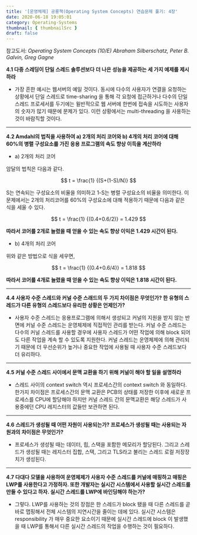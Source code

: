 ```yaml
---
title: '[운영체제] 공룡책(Operating System Concepts) 연습문제 풀기: 4장'
date: 2020-06-18 19:05:01
category: Operating-Systems
thumbnail: { thumbnailSrc }
draft: false
---
```


참고도서: _Operating System Concepts (10/E) Abraham Silberschatz, Peter B. Galvin, Greg Gagne_

**4.1 다중 스레딩이 단일 스레드 솔루션보다 더 나은 성능을 제공하는 세 가지 예제를 제시하라**

- 가장 흔한 예시는 웹서버의 예일 것이다. 동시에 다수의 사용자가 연결을 요청하는 상황에서 단일 스레드로 time-sharing 을 통해 각 요청에 접근하거나 다수의 단일스레드 프로세서를 두기에는 윌반적으로 웹 서버에 한번에 접속을 시도하는 사용자의 숫자가 많기 때문에 문제가 있다. 이런 상황에서는 multi-threading 을 사용하는 것이 바람직할 것이다.

<hr>

**4.2 Amdahl의 법칙을 사용하여 a) 2개의 처리 코어와 b) 4개의 처리 코어에 대해 60%의 병렬 구성요소를 가진 응용 프로그램의 속도 향상 이득을 계산하라**

- a) 2개의 처리 코어

암달의 법칙은 다음과 같다.

$$
t = \frac{1} {(S+(1-S)/N)}
$$

S는 연속되는 구성요소의 비율을 의미하고 1-S는 병렬 구성요소의 비율을 의미한다. 이 문제에서는 2개의 처리코어를 60%의 구성요소에 대해 적용하기 때문에 다음과 같은 식을 세울 수 있다.

$$
t = \frac{1} {(0.4+0.6/2)} = 1.429
$$

**따라서 코어를 2개로 늘렸을 때 얻을 수 있는 속도 향상 이익은 1.429 시간이 된다.**

- b) 4개의 처리 코어

위와 같은 방법으로 식을 세우면,

$$
t = \frac{1} {(0.4+0.6/4)} = 1.818
$$

**따라서 코어를 4개로 늘렸을 때 얻을 수 있는 속도 향상 이익은 1.818 시간이 된다.**

<hr>

**4.4 사용자 수준 스레드와 커널 수준 스래드의 두 가지 차이점은 무엇인가? 한 유형의 스레드가 다른 유형의 스레드보다 유리한 상황은 언제인가?**

- 사용자 수준 스레드는 응용프로그램에 의해서 생성되고 커널의 지원을 받지 않는 반면에 커널 수준 스레드는 운영체제에 직접적인 관리를 받는다. 커널 수준 스레드는 다수의 커널 스레드를 사용할 경우에 사용자 스레드가 어떤 작업에 의해 block 되어도 다른 작업을 계속 할 수 있도록 지원한다. 커널 스레드는 운영체제에 의해 관리되기 때문에 더 우선순위가 높거나 중요한 작업에 사용될 때 사용자 수준 스레드보다 더 유리하다.

<hr>

**4.5 커널 수준 스레드 사이에서 문맥 교환을 하기 위해 커널이 해야 할 일을 설명하라**

- 스레드 사이의 context switch 역시 프로세스간의 context switch 와 동일하다. 한가지 차이점은 프로세스간의 문맥 교환은 PCB의 상태를 저장한 이후에 새로운 프로세스를 CPU에 할당해야 하지만 커널 스레드 간의 문맥교환은 해당 스레드가 사용중에던 CPU 레지스터의 값들만 보관하면 된다.

<hr>

**4.6 스레드가 생성될 때 어떤 자원이 사용되는가? 프로세스가 생성될 때는 사용되는 자원과의 차이점은 무엇인가?**

- 프로세스가 생성될 때는 데이터, 힙, 스택을 포함한 메모리가 할당된다. 그리고 스레드가 생성될 때는 레지스터 집합, 스택, 그리고 TLS라고 불리는 스레드 로컬 저장장치가 생성된다.

<hr>

**4.7 다대다 모델을 사용하여 운영체제가 사용자 수준 스레드를 커널에 매핑하고 매핑은 LWP를 사용한다고 가정하자. 또한 개발자는 실시간 시스템에서 사용할 실시간 스레드를 만들 수 있다고 하자. 실시간 스레드를 LWP에 바인딩해야 하는가?**

- 그렇다. LWP를 사용하는 것의 장점은 한 스레드가 block 됐을 때 다른 스레드를 곧바로 맵핑해서 전체 시스템의 지연시간을 줄이는 데에 있다. 실시간 시스템은 responsibility 가 매우 중요한 요소이기 때문에 실시간 스레드에 block 이 발생했을 때 LWP를 통해서 다른 실시간 스레드의 작업을 수행하는 것이 필요하다.
